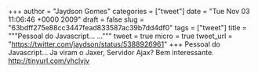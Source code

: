 
+++
author = "Jaydson Gomes"
categories = ["tweet"]
date = "Tue Nov 03 11:06:46 +0000 2009"
draft = false
slug = "63bdff275e88cc3447fead833587ac39b7dd4df0"
tags = ["tweet"]
title = """Pessoal do Javascript... ..."""
tweet = true
micro = true
tweet_url = "https://twitter.com/jaydson/status/5388926961"
+++
Pessoal do Javascript... Ja viram o Jaxer, Servidor Ajax? Bem interessante. http://tinyurl.com/yhclvjv
